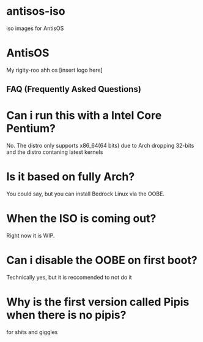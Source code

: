 # antisos-iso
iso images for AntisOS
# AntisOS 
My rigity-roo ahh os
[insert logo here]
## FAQ (Frequently Asked Questions)
# Can i run this with a Intel Core Pentium?
No. The distro only supports x86_64(64 bits) due to Arch dropping 32-bits and the distro contaning latest kernels
# Is it based on fully Arch?
You could say, but you can install Bedrock Linux via the OOBE.
# When the ISO is coming out?
Right now it is WIP.
#
# Can i disable the OOBE on first boot?
Technically yes, but it is reccomended to not do it
# Why is the first version called Pipis when there is no pipis?
for shits and giggles
